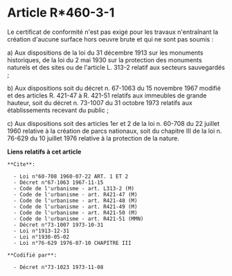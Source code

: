 # Article R*460-3-1

Le certificat de conformité n'est pas exigé pour les travaux n'entraînant la création d'aucune surface hors oeuvre brute et
qui ne sont pas soumis :

a) Aux dispositions de la loi du 31 décembre 1913 sur les monuments historiques, de la loi du 2 mai 1930 sur la protection
des monuments naturels et des sites ou de l'article L. 313-2 relatif aux secteurs sauvegardés ;

b) Aux dispositions soit du décret n. 67-1063 du 15 novembre 1967 modifié et des articles R. 421-47 à R. 421-51 relatifs aux
immeubles de grande hauteur, soit du décret n. 73-1007 du 31 octobre 1973 relatifs aux établissements recevant du public ;

c) Aux dispositions soit des articles 1er et 2 de la loi n. 60-708 du 22 juillet 1960 relative à la création de parcs
nationaux, soit du chapitre III de la loi n. 76-629 du 10 juillet 1976 relative à la protection de la nature.

**Liens relatifs à cet article**

	**Cite**:

	  - Loi n°60-708 1960-07-22 ART. 1 ET 2
	  - Décret n°67-1063 1967-11-15
	  - Code de l'urbanisme - art. L313-2 (M)
	  - Code de l'urbanisme - art. R421-47 (M)
	  - Code de l'urbanisme - art. R421-48 (M)
	  - Code de l'urbanisme - art. R421-49 (M)
	  - Code de l'urbanisme - art. R421-50 (M)
	  - Code de l'urbanisme - art. R421-51 (MMN)
	  - Décret n°73-1007 1973-10-31
	  - Loi n°1913-12-31
	  - Loi n°1930-05-02
	  - Loi n°76-629 1976-07-10 CHAPITRE III

	**Codifié par**:

	  - Décret n°73-1023 1973-11-08
